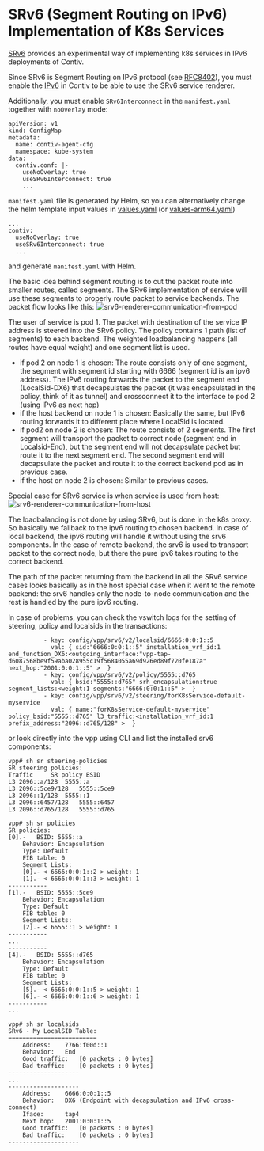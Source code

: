 # SRv6 (Segment Routing on IPv6) Implementation of K8s Services
[SRv6][srv6-ietf] provides an experimental way of implementing k8s services in IPv6 deployments of Contiv.

Since SRv6 is Segment Routing on IPv6 protocol (see [RFC8402][srv6-ietf]), you must enable 
the [IPv6][ipv6-setup] in Contiv to be able to use the SRv6 service renderer. 

Additionally, you must enable `SRv6Interconnect` in the `manifest.yaml` together with `noOverlay` mode:
```
apiVersion: v1
kind: ConfigMap
metadata:
  name: contiv-agent-cfg
  namespace: kube-system
data:
  contiv.conf: |-
    useNoOverlay: true
    useSRv6Interconnect: true
    ...
```
`manifest.yaml` file is generated by Helm, so you can alternatively change the helm template 
input values in [values.yaml][values.yaml] (or [values-arm64.yaml][values-arm64.yaml])
```
...
contiv:
  useNoOverlay: true
  useSRv6Interconnect: true
  ...
```  
and generate `manifest.yaml` with Helm.


The basic idea behind segment routing is to cut the packet route into smaller routes, called segments. 
The SRv6 implementation of service will use these segments to properly route packet to service backends.
The packet flow looks like this:
![srv6-renderer-communication-from-pod][srv6-renderer-communication-from-pod]
  
The user of service is pod 1. The packet with destination of the service IP address is steered into the SRv6 
policy. The policy contains 1 path (list of segments) to each backend. The weighted loadbalancing happens 
(all routes have equal waight) and one segment list is used. 
- if pod 2 on node 1 is chosen:
The route consists only of one segment, the segment with segment id starting with 6666 (segment id is an ipv6 address). 
The IPv6 routing forwards the packet to the segment end (LocalSid-DX6) that decapsulates the packet (it was encapsulated in the policy, think of it as tunnel)
and crossconnect it to the interface to pod 2 (using IPv6 as next hop) 
- if the host backend on node 1 is chosen:
Basically the same, but IPv6 routing forwards it to different place where LocalSid is located.  
- if pod2 on node 2 is chosen:
The route consists of 2 segments. The first segment will transport the packet to correct node 
(segment end in Localsid-End), but the segment end will not decapsulate packet but route it 
to the next segment end. The second segment end will decapsulate the packet and route it to the correct
backend pod as in previous case.
- if the host on node 2 is chosen:
Similar to previous cases.

Special case for SRv6 service is when service is used from host:
![srv6-renderer-communication-from-host][srv6-renderer-communication-from-host]

The loadbalancing is not done by using SRv6, but is done in the k8s proxy. So basically we fallback
to the ipv6 routing to chosen backend. In case of local backend, the ipv6 routing will handle it without
using the srv6 components. In the case of remote backend, the srv6 is used to transport packet to the correct 
node, but there the pure ipv6 takes routing to the correct backend.

The path of the packet returning from the backend in all the SRv6 service cases looks basically as in the host special
case when it went to the remote backend: the srv6 handles only the node-to-node communication and 
the rest is handled by the pure ipv6 routing.

In case of problems, you can check the vswitch logs for the setting of steering, policy and localsids in the transactions:
```
          - key: config/vpp/srv6/v2/localsid/6666:0:0:1::5
            val: { sid:"6666:0:0:1::5" installation_vrf_id:1 end_function_DX6:<outgoing_interface:"vpp-tap-d6087568be9f59aba028955c19f5684055a69d926ed89f720fe187a" next_hop:"2001:0:0:1::5" >  }
          - key: config/vpp/srv6/v2/policy/5555::d765
            val: { bsid:"5555::d765" srh_encapsulation:true segment_lists:<weight:1 segments:"6666:0:0:1::5" >  }
          - key: config/vpp/srv6/v2/steering/forK8sService-default-myservice
            val: { name:"forK8sService-default-myservice" policy_bsid:"5555::d765" l3_traffic:<installation_vrf_id:1 prefix_address:"2096::d765/128" >  }
```
or look directly into the vpp using CLI and list the installed srv6 components:
```
vpp# sh sr steering-policies 
SR steering policies:
Traffic		SR policy BSID
L3 2096::a/128	5555::a
L3 2096::5ce9/128	5555::5ce9
L3 2096::1/128	5555::1
L3 2096::6457/128	5555::6457
L3 2096::d765/128	5555::d765
```
```
vpp# sh sr policies 
SR policies:
[0].-	BSID: 5555::a
	Behavior: Encapsulation
	Type: Default
	FIB table: 0
	Segment Lists:
  	[0].- < 6666:0:0:1::2 > weight: 1
  	[1].- < 6666:0:0:1::3 > weight: 1
-----------
[1].-	BSID: 5555::5ce9
	Behavior: Encapsulation
	Type: Default
	FIB table: 0
	Segment Lists:
  	[2].- < 6655::1 > weight: 1
-----------
...
-----------
[4].-	BSID: 5555::d765
	Behavior: Encapsulation
	Type: Default
	FIB table: 0
	Segment Lists:
  	[5].- < 6666:0:0:1::5 > weight: 1
  	[6].- < 6666:0:0:1::6 > weight: 1
-----------
...
```
```
vpp# sh sr localsids 
SRv6 - My LocalSID Table:
=========================
	Address: 	7766:f00d::1
	Behavior: 	End
	Good traffic: 	[0 packets : 0 bytes]
	Bad traffic:  	[0 packets : 0 bytes]
--------------------
...
--------------------
	Address: 	6666:0:0:1::5
	Behavior: 	DX6 (Endpoint with decapsulation and IPv6 cross-connect)
	Iface:  	tap4
	Next hop: 	2001:0:0:1::5
	Good traffic: 	[0 packets : 0 bytes]
	Bad traffic:  	[0 packets : 0 bytes]
--------------------
```

[srv6-ietf]: https://tools.ietf.org/html/rfc8402#section-8.2
[ipv6-setup]: IPV6.md
[values.yaml]: ../../k8s/contiv-vpp/values.yaml
[values-arm64.yaml]: https://github.com/americanbinary/vpp/blob/master/k8s/contiv-vpp/values-arm64.yaml
[srv6-renderer-communication-from-pod]: ../dev-guide/services/srv6-renderer-communication-from-pod.png "SRv6 service communication originating in pod"
[srv6-renderer-communication-from-host]: ../dev-guide/services/srv6-renderer-communication-from-host.png "SRv6 service communication originating in host"
